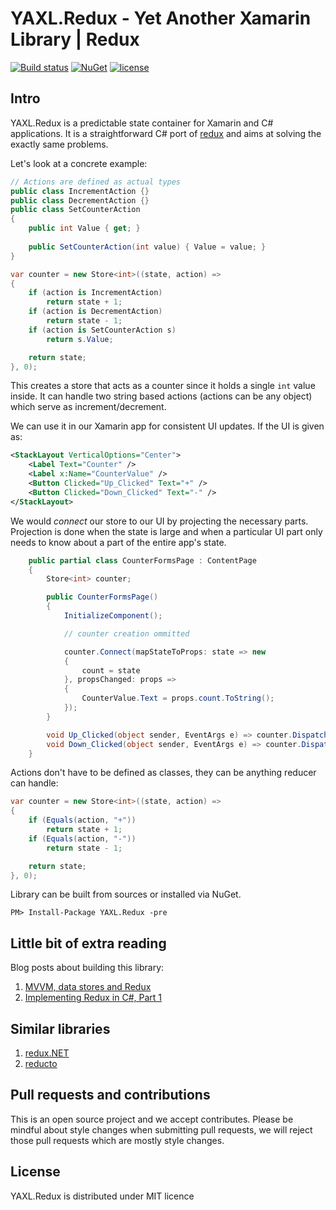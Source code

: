 # YAXL.Redux - Yet Another Xamarin Library | Redux
[![Build status](https://ci.appveyor.com/api/projects/status/fb3rycbb6mys2k8e?svg=true)](https://ci.appveyor.com/project/tpetrina/yaxl-redux)
[![NuGet](https://img.shields.io/nuget/v/YAXL.Redux.svg)]()
[![license](https://img.shields.io/github/license/mashape/apistatus.svg?maxAge=2592000)]()

## Intro

YAXL.Redux is a predictable state container for Xamarin and C# applications. It is a straightforward C# port of [redux](https://github.com/reactjs/redux) and aims at solving the exactly same problems.

Let's look at a concrete example:

```csharp
// Actions are defined as actual types
public class IncrementAction {}
public class DecrementAction {}
public class SetCounterAction
{
    public int Value { get; }
    
    public SetCounterAction(int value) { Value = value; }
}

var counter = new Store<int>((state, action) =>
{
    if (action is IncrementAction)
        return state + 1;
    if (action is DecrementAction)
        return state - 1;
    if (action is SetCounterAction s)
        return s.Value;

    return state;
}, 0);
```

This creates a store that acts as a counter since it holds a single `int` value inside. It can handle two string based actions (actions can be any object) which serve as increment/decrement.

We can use it in our Xamarin app for consistent UI updates. If the UI is given as:

```xml
<StackLayout VerticalOptions="Center">
	<Label Text="Counter" />
	<Label x:Name="CounterValue" />
	<Button Clicked="Up_Clicked" Text="+" />
	<Button Clicked="Down_Clicked" Text="-" />
</StackLayout>
```

We would *connect* our store to our UI by projecting the necessary parts. Projection is done when the state is large and when a particular UI part only needs to know about a part of the entire app's state.

```csharp
    public partial class CounterFormsPage : ContentPage
    {
        Store<int> counter;

        public CounterFormsPage()
        {
            InitializeComponent();

            // counter creation ommitted

            counter.Connect(mapStateToProps: state => new
            {
                count = state
            }, propsChanged: props =>
            {
                CounterValue.Text = props.count.ToString();
            });
        }

        void Up_Clicked(object sender, EventArgs e) => counter.Dispatch(new IncrementAction());
        void Down_Clicked(object sender, EventArgs e) => counter.Dispatch(new DecrementAction());
    }
```

Actions don't have to be defined as classes, they can be anything reducer can handle:
```csharp
var counter = new Store<int>((state, action) =>
{
    if (Equals(action, "+"))
        return state + 1;
    if (Equals(action, "-"))
        return state - 1;

    return state;
}, 0);

```

Library can be built from sources or installed via NuGet.

    PM> Install-Package YAXL.Redux -pre
    
## Little bit of extra reading

Blog posts about building this library:

 1. [MVVM, data stores and Redux](http://massivepixel.co/blog/post/mvvm-data-redux)
 2. [Implementing Redux in C#, Part 1](http://massivepixel.co/blog/post/redux-csharp-part1)
 
## Similar libraries

 1. [redux.NET](https://github.com/GuillaumeSalles/redux.NET)
 2. [reducto](https://github.com/pshomov/reducto)

## Pull requests and contributions

This is an open source project and we accept contributes. Please be mindful about style changes when submitting pull requests, we will reject those pull requests which are mostly style changes.

## License

YAXL.Redux is distributed under MIT licence
